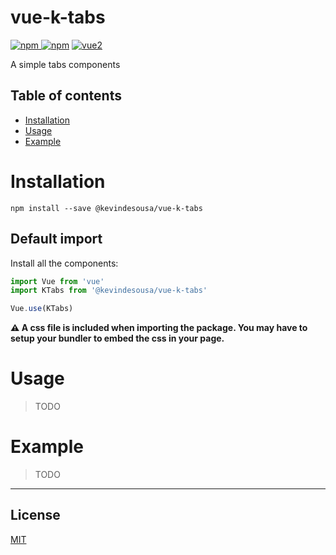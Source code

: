 # vue-k-tabs

[![npm](https://img.shields.io/npm/v/@kevindesousa/vue-k-tabs.svg) ![npm](https://img.shields.io/npm/dm/@kevindesousa/vue-k-tabs.svg)](https://www.npmjs.com/package/@kevindesousa/vue-k-tabs)
[![vue2](https://img.shields.io/badge/vue-2.x-brightgreen.svg)](https://vuejs.org/)

A simple tabs components

## Table of contents

- [Installation](#installation)
- [Usage](#usage)
- [Example](#example)

# Installation

```
npm install --save @kevindesousa/vue-k-tabs
```

## Default import

Install all the components:

```javascript
import Vue from 'vue'
import KTabs from '@kevindesousa/vue-k-tabs'

Vue.use(KTabs)
```

**⚠️ A css file is included when importing the package. You may have to setup your bundler to embed the css in your page.**


# Usage

> TODO

# Example

> TODO

---

## License

[MIT](http://opensource.org/licenses/MIT)
